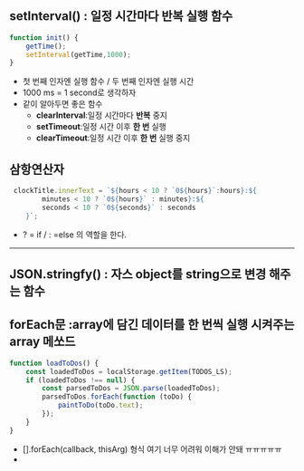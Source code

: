 ## setInterval() : 일정 시간마다 반복 실행 함수
```javascript
function init() {
    getTime();
    setInterval(getTime,1000);
}
```
- 첫 번째 인자엔 실행 함수 / 두 번째 인자엔 실행 시간
- 1000 ms = 1 second로 생각하자
- 같이 알아두면 좋은 함수
    + **clearInterval**:일정 시간마다 **반복** 중지
    + **setTimeout**:일정 시간 이후 **한 번** 실행
    + **clearTimeout**:일정 시간 이후 **한 번** 실행 중지
     
## 삼항연산자
```javascript
 clockTitle.innerText = `${hours < 10 ? `0${hours}`:hours}:${
        minutes < 10 ? `0${hours}` : minutes}:${
        seconds < 10 ? `0${seconds}` : seconds
    }`;
```
- ? = if / : =else 의 역할을 한다.

---
## JSON.stringfy() : 자스 object를 string으로 변경 해주는 함수
## forEach문 :array에 담긴 데이터를 한 번씩 실행 시켜주는 array 메쏘드
```javascript
function loadToDos() {
    const loadedToDos = localStorage.getItem(TODOS_LS);
    if (loadedToDos !== null) {
        const parsedToDos = JSON.parse(loadedToDos);
        parsedToDos.forEach(function (toDo) {
            paintToDo(toDo.text);
        });
    }
}
```

- [].forEach(callback, thisArg) 형식 
여기 너무 어려워 이해가 안돼 ㅠㅠㅠㅠㅠ
- 

